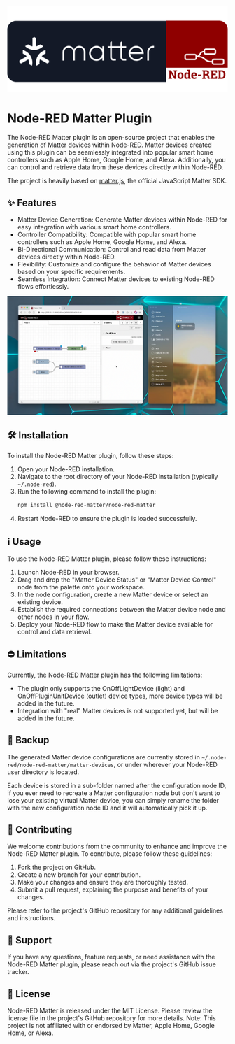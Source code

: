 ![logo](public/logo.svg)

# Node-RED Matter Plugin

The Node-RED Matter plugin is an open-source project that enables the generation of Matter devices within Node-RED.
Matter devices created using this plugin can be seamlessly integrated into popular smart home controllers such as
Apple Home, Google Home, and Alexa. Additionally, you can control and retrieve data from these devices directly within Node-RED.

The project is heavily based on [matter.js](https://github.com/project-chip/matter.js), the official JavaScript Matter SDK.

## ✨ Features

- Matter Device Generation: Generate Matter devices within Node-RED for easy integration with various smart home controllers.
- Controller Compatibility: Compatible with popular smart home controllers such as Apple Home, Google Home, and Alexa.
- Bi-Directional Communication: Control and read data from Matter devices directly within Node-RED.
- Flexibility: Customize and configure the behavior of Matter devices based on your specific requirements.
- Seamless Integration: Connect Matter devices to existing Node-RED flows effortlessly.

[![demo](public/demo.png)](public/demo.mp4)

## 🛠️ Installation

To install the Node-RED Matter plugin, follow these steps:

1. Open your Node-RED installation.
2. Navigate to the root directory of your Node-RED installation (typically `~/.node-red`).
3. Run the following command to install the plugin:
   ```bash
   npm install @node-red-matter/node-red-matter
   ```
4. Restart Node-RED to ensure the plugin is loaded successfully.

## ℹ️ Usage

To use the Node-RED Matter plugin, please follow these instructions:

1. Launch Node-RED in your browser.
2. Drag and drop the "Matter Device Status" or "Matter Device Control" node from the palette onto your workspace.
3. In the node configuration, create a new Matter device or select an existing device.
4. Establish the required connections between the Matter device node and other nodes in your flow.
5. Deploy your Node-RED flow to make the Matter device available for control and data retrieval.

## ⛔ Limitations

Currently, the Node-RED Matter plugin has the following limitations:

- The plugin only supports the OnOffLightDevice (light) and OnOffPluginUnitDevice (outlet) device types,
  more device types will be added in the future.
- Integration with "real" Matter devices is not supported yet, but will be added in the future.

## 💾 Backup

The generated Matter device configurations are currently stored in `~/.node-red/node-red-matter/matter-devices`, or under wherever your Node-RED
user directory is located.

Each device is stored in a sub-folder named after the configuration node ID, if you ever need to recreate a Matter configuration node but don't want to
lose your existing virtual Matter device, you can simply rename the folder with the new configuration node ID and it will automatically pick it up.

## 🤲 Contributing

We welcome contributions from the community to enhance and improve the Node-RED Matter plugin. To contribute, please follow these guidelines:

1. Fork the project on GitHub.
2. Create a new branch for your contribution.
3. Make your changes and ensure they are thoroughly tested.
4. Submit a pull request, explaining the purpose and benefits of your changes.

Please refer to the project's GitHub repository for any additional guidelines and instructions.

## 💙 Support

If you have any questions, feature requests, or need assistance with the Node-RED Matter plugin, please reach out via the project's GitHub issue tracker.

## 📝 License

Node-RED Matter is released under the MIT License.
Please review the license file in the project's GitHub repository for more details.
Note: This project is not affiliated with or endorsed by Matter, Apple Home, Google Home, or Alexa.
